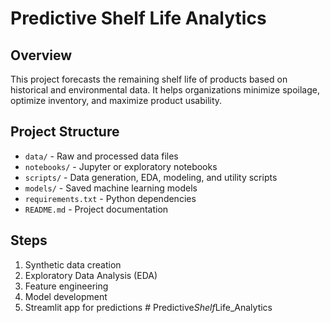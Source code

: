 # Predictive Shelf Life Analytics

## Overview
This project forecasts the remaining shelf life of products based on historical and environmental data. It helps organizations minimize spoilage, optimize inventory, and maximize product usability.

## Project Structure
- `data/` - Raw and processed data files
- `notebooks/` - Jupyter or exploratory notebooks
- `scripts/` - Data generation, EDA, modeling, and utility scripts
- `models/` - Saved machine learning models
- `requirements.txt` - Python dependencies
- `README.md` - Project documentation

## Steps
1. Synthetic data creation
2. Exploratory Data Analysis (EDA)
3. Feature engineering
4. Model development
5. Streamlit app for predictions
#   P r e d i c t i v e _ S h e l f _ L i f e _ A n a l y t i c s  
 